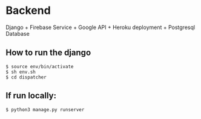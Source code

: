 # Backend
Django + Firebase Service + Google API + Heroku deployment + Postgresql Database

## How to run the django

```
$ source env/bin/activate
$ sh env.sh
$ cd dispatcher
```

## If run locally:
```
$ python3 manage.py runserver
```
